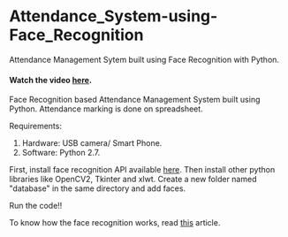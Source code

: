 # Attendance_System-using-Face_Recognition
Attendance Management Sytem built using Face Recognition with Python.
#### Watch the video [here](https://youtu.be/80Mc2wqC8x0).

Face Recognition based Attendance Management System built using Python. Attendance marking is done on spreadsheet.

Requirements:
1. Hardware: USB camera/ Smart Phone.
2. Software: Python 2.7.

First, install face recognition API available [here](https://github.com/ageitgey/face_recognition).
Then install other python libraries like OpenCV2, Tkinter and xlwt. 
Create a new folder named "database" in the same directory and add faces.

Run the code!!

To know how the face recognition works, read [this](https://medium.com/@ageitgey/machine-learning-is-fun-part-4-modern-face-recognition-with-deep-learning-c3cffc121d78) article.
